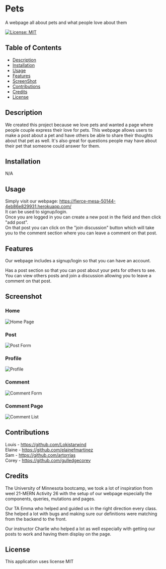 # Pets
A webpage all about pets and what people love about them

[![License: MIT](https://img.shields.io/badge/License-MIT-yellow.svg)](https://opensource.org/licenses/MIT)

## Table of Contents
- [Description](#Description)
- [Installation](#Installation)
- [Usage](#Usage)
- [Features](#Features)
- [ScreenShot](#Screenshot)
- [Contributions](#Contributions)
- [Credits](#Credits)
- [License](#License)

## Description
We created this project because we love pets and wanted a page where people couple express their love for pets. This webpage allows users to make a post about a pet and have others be able to share their thoughts about that pet as well. It's also great for questions people may have about their pet that someone could answer for them.


## Installation

N/A

## Usage

Simply visit our webpage: https://fierce-mesa-50144-4eb86e829931.herokuapp.com/ <br>
It can be used to signup/login. <br>
Once you are logged in you can create a new post in the field and then click "add post". <br>
On that post you can click on the "join discussion" button which will take you to the comment section where you can leave a comment on that post. <br>

## Features

Our webpage includes a signup/login so that you can have an account.

Has a post section so that you can post about your pets for others to see. You can view others posts and join a discussion allowing you to leave a comment on that post.

## Screenshot

### Home
![Home Page]()

### Post
![Post Form]()

### Profile
![Profile]()

### Comment
![Comment Form]()

### Comment Page
![Comment List]()

## Contributions
 Louis - https://github.com/Lokistarwind <br>
 Elaine - https://github.com/elainefmartinez <br>
 Sam - https://github.com/artorrias <br>
 Corey - https://github.com/gulledgecorey <br>

 ## Credits

 The University of Minnesota bootcamp, we took a lot of inspiration from weel 21-MERN Activity 26 with the setup of our webpage especially the components, queries, mutations and pages.

 Our TA Emma who helped and guided us in the right direction every class. She helped a lot with bugs and making sure our definitions were matching from the backend to the front.

 Our instructor Charlie who helped a lot as well especially with getting our posts to work and having them display on the page. 

 ## License
This application uses license MIT
   
